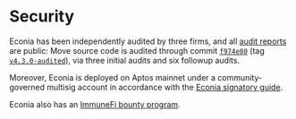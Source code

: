 # Security

Econia has been independently audited by three firms, and all [audit reports] are public:
Move source code is audited through commit [`f974e80`] (tag [`v4.3.0-audited`]), via three initial audits and six followup audits.

Moreover, Econia is deployed on Aptos mainnet under a community-governed multisig account in accordance with the [Econia signatory guide].

Econia also has an [ImmuneFi bounty program].

[audit reports]: https://econia-labs.notion.site/Econia-Audit-Reports-27634e9c7d1249228e2cbc3e705a59c9
[econia signatory guide]: https://econia-labs.notion.site/Aptos-Multisig-v2-and-Econia-v4-A-Signatory-s-Guide-to-On-Chain-Governance-96da99732f744044af6a3eca88a21fac?pvs=4
[immunefi bounty program]: https://immunefi.com/bounty/econia/
[`f974e80`]: https://github.com/econia-labs/econia/commit/f974e80
[`v4.3.0-audited`]: https://github.com/econia-labs/econia/releases/tag/v4.3.0-audited
